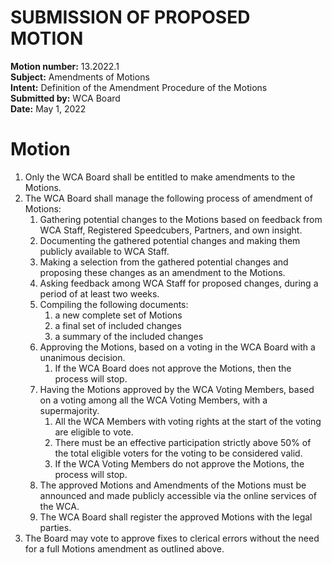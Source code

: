 # SUBMISSION OF PROPOSED MOTION

**Motion number:** 13.2022.1  
**Subject:** Amendments of Motions  
**Intent:** Definition of the Amendment Procedure of the Motions  
**Submitted by:** WCA Board  
**Date:** May 1, 2022  

# Motion

1. Only the WCA Board shall be entitled to make amendments to the Motions.
2. The WCA Board shall manage the following process of amendment of Motions:
   1. Gathering potential changes to the Motions based on feedback from WCA Staff, Registered Speedcubers, Partners, and own insight.
   2. Documenting the gathered potential changes and making them publicly available to WCA Staff.
   3. Making a selection from the gathered potential changes and proposing these changes as an amendment to the Motions.
   4. Asking feedback among WCA Staff for proposed changes, during a period of at least two weeks.
   5. Compiling the following documents:
      1. a new complete set of Motions
      2. a final set of included changes
      3. a summary of the included changes
   6. Approving the Motions, based on a voting in the WCA Board with a unanimous decision.
      1. If the WCA Board does not approve the Motions, then the process will stop.
   7. Having the Motions approved by the WCA Voting Members, based on a voting among all the WCA Voting Members, with a supermajority.
      1. All the WCA Members with voting rights at the start of the voting are eligible to vote.
      2. There must be an effective participation strictly above 50% of the total eligible voters for the voting to be considered valid.
      3. If the WCA Voting Members do not approve the Motions, the process will stop.
   8. The approved Motions and Amendments of the Motions must be announced and made publicly accessible via the online services of the WCA.
   9. The WCA Board shall register the approved Motions with the legal parties.
3. The Board may vote to approve fixes to clerical errors without the need for a full Motions amendment as outlined above.
